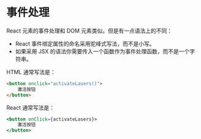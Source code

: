# 事件处理

React 元素的事件处理和 DOM 元素类似。但是有一点语法上的不同：
+ React 事件绑定属性的命名采用驼峰式写法，而不是小写。
+ 如果采用 JSX 的语法你需要传入一个函数作为事件处理函数，而不是一个字符串。

HTML 通常写法是：
```html
<button onclick="activateLasers()">
	激活按钮
</button>
```

React 通常写法是：
```jsx
<button onClick={activateLasers}>
	激活按钮
</button>
```